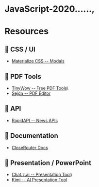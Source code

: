 # JavaScript-2020......,
# Resources

## 📌 CSS / UI

-   [Materialize CSS -- Modals](https://materializecss.com/modals.html)

## 📌 PDF Tools

-   [TinyWow -- Free PDF Tools](https://tinywow.com/tools/pdf)\
-   [Sejda -- PDF Editor](https://www.sejda.com/)

## 📌 API

-   [RapidAPI -- News
    APIs](https://rapidapi.com/search?term=news&sortBy=ByRelevance)

## 📌 Documentation

-   [CloseRouter Docs](https://closerouter.com/docs#models)

## 📌 Presentation / PowerPoint

-   [Chat.z.ai -- Presentation Tool](https://chat.z.ai/)\
-   [Kimi -- AI Presentation Tool](https://www.kimi.com/)
